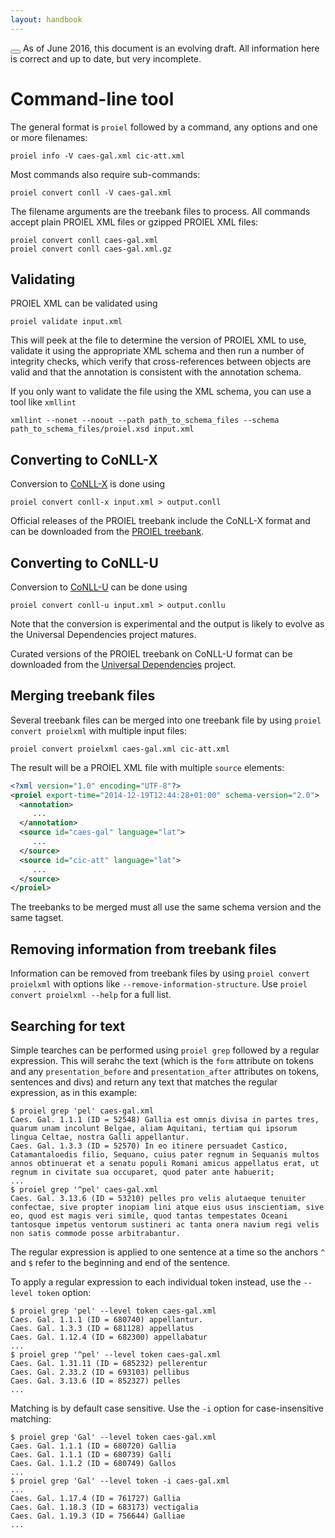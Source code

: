 ```yaml
---
layout: handbook
---
```


<div class="notification is-danger">
  <button class="delete"></button>
  As of June 2016, this document is an evolving draft. All information here is correct and up to date, but very incomplete.
</div>

# Command-line tool

The general format is `proiel` followed by a command, any options and one or more filenames:

```shell
proiel info -V caes-gal.xml cic-att.xml
```

Most commands also require sub-commands:

```shell
proiel convert conll -V caes-gal.xml
```

The filename arguments are the treebank files to process. All commands accept plain PROIEL XML files or gzipped PROIEL XML files:

```shell
proiel convert conll caes-gal.xml
proiel convert conll caes-gal.xml.gz
```

## Validating

PROIEL XML can be validated using

```
proiel validate input.xml
```

This will peek at the file to determine the version of PROIEL XML to use, validate it using the appropriate XML schema  and then run a number of integrity checks, which verify that cross-references between objects are valid and that the annotation is consistent with the annotation schema.

If you only want to validate the file using the XML schema, you can use a tool like `xmllint`

```
xmllint --nonet --noout --path path_to_schema_files --schema path_to_schema_files/proiel.xsd input.xml
```

## Converting to CoNLL-X

Conversion to [CoNLL-X](http://ilk.uvt.nl/conll/#dataformat) is done using
```
proiel convert conll-x input.xml > output.conll
```

Official releases of the PROIEL treebank include the CoNLL-X format and can be downloaded from the [PROIEL treebank](http://proiel.github.io/).

## Converting to CoNLL-U

Conversion to [CoNLL-U](http://universaldependencies.org/docs/format.html) can be done using
```
proiel convert conll-u input.xml > output.conllu
```
Note that the conversion is experimental and the output is likely to evolve as the Universal Dependencies project matures.

Curated versions of the PROIEL treebank on CoNLL-U format can be downloaded from the [Universal Dependencies](http://universaldependencies.org/) project.

## Merging treebank files

Several treebank files can be merged into one treebank file by using `proiel convert proielxml` with multiple input files:

```shell
proiel convert proielxml caes-gal.xml cic-att.xml
```

The result will be a PROIEL XML file with multiple `source` elements:

```xml
<?xml version="1.0" encoding="UTF-8"?>
<proiel export-time="2014-12-19T12:44:28+01:00" schema-version="2.0">
  <annotation>
     ...
  </annotation>
  <source id="caes-gal" language="lat">
     ...
  </source>
  <source id="cic-att" language="lat">
     ...
  </source>
</proiel>
```

The treebanks to be merged must all use the same schema version and the same tagset.

## Removing information from treebank files

Information can be removed from treebank files by using `proiel convert proielxml` with options like `--remove-information-structure`. Use `proiel convert proielxml --help` for a full list.

## Searching for text

Simple tearches can be performed using `proiel grep` followed by a regular expression. This will serahc the text (which is the `form` attribute on tokens and any `presentation_before`
and `presentation_after` attributes on tokens, sentences and divs) and return any text that matches the regular expression, as in this example:

```
$ proiel grep 'pel' caes-gal.xml
Caes. Gal. 1.1.1 (ID = 52548) Gallia est omnis divisa in partes tres, quarum unam incolunt Belgae, aliam Aquitani, tertiam qui ipsorum lingua Celtae, nostra Galli appellantur.
Caes. Gal. 1.3.3 (ID = 52570) In eo itinere persuadet Castico, Catamantaloedis filio, Sequano, cuius pater regnum in Sequanis multos annos obtinuerat et a senatu populi Romani amicus appellatus erat, ut regnum in civitate sua occuparet, quod pater ante habuerit;
...
$ proiel grep '^pel' caes-gal.xml
Caes. Gal. 3.13.6 (ID = 53210) pelles pro velis alutaeque tenuiter confectae, sive propter inopiam lini atque eius usus inscientiam, sive eo, quod est magis veri simile, quod tantas tempestates Oceani tantosque impetus ventorum sustineri ac tanta onera navium regi velis non satis commode posse arbitrabantur.
```

The regular expression is applied to one sentence at a time so the anchors `^` and `$` refer to the beginning and end of the sentence.

To apply a regular expression to each individual token instead, use the `--level token` option:

```
$ proiel grep 'pel' --level token caes-gal.xml
Caes. Gal. 1.1.1 (ID = 680740) appellantur.
Caes. Gal. 1.3.3 (ID = 681128) appellatus
Caes. Gal. 1.12.4 (ID = 682300) appellabatur
...
$ proiel grep '^pel' --level token caes-gal.xml
Caes. Gal. 1.31.11 (ID = 685232) pellerentur
Caes. Gal. 2.33.2 (ID = 693103) pellibus
Caes. Gal. 3.13.6 (ID = 852327) pelles
...
```

Matching is by default case sensitive. Use the `-i` option for case-insensitive matching:

```
$ proiel grep 'Gal' --level token caes-gal.xml
Caes. Gal. 1.1.1 (ID = 680720) Gallia
Caes. Gal. 1.1.1 (ID = 680739) Galli
Caes. Gal. 1.1.2 (ID = 680749) Gallos
...
$ proiel grep 'Gal' --level token -i caes-gal.xml
...
Caes. Gal. 1.17.4 (ID = 761727) Gallia
Caes. Gal. 1.18.3 (ID = 683173) vectigalia
Caes. Gal. 1.19.3 (ID = 756644) Galliae
...
```


